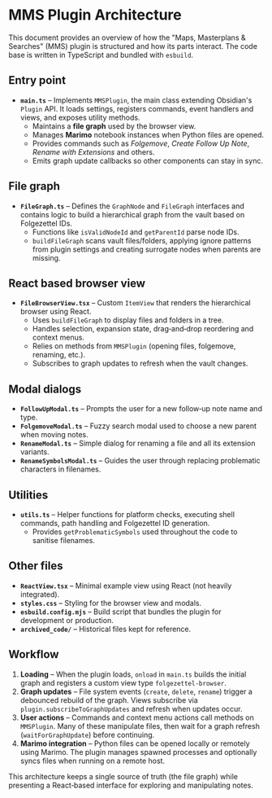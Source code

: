 # MMS Plugin Architecture

This document provides an overview of how the "Maps, Masterplans & Searches" (MMS) plugin is structured and how its parts interact. The code base is written in TypeScript and bundled with `esbuild`.

## Entry point

- **`main.ts`** – Implements `MMSPlugin`, the main class extending Obsidian's `Plugin` API. It loads settings, registers commands, event handlers and views, and exposes utility methods.
  - Maintains a **file graph** used by the browser view.
  - Manages **Marimo** notebook instances when Python files are opened.
  - Provides commands such as *Folgemove*, *Create Follow Up Note*, *Rename with Extensions* and others.
  - Emits graph update callbacks so other components can stay in sync.

## File graph

- **`FileGraph.ts`** – Defines the `GraphNode` and `FileGraph` interfaces and contains logic to build a hierarchical graph from the vault based on Folgezettel IDs.
  - Functions like `isValidNodeId` and `getParentId` parse node IDs.
  - `buildFileGraph` scans vault files/folders, applying ignore patterns from plugin settings and creating surrogate nodes when parents are missing.

## React based browser view

- **`FileBrowserView.tsx`** – Custom `ItemView` that renders the hierarchical browser using React.
  - Uses `buildFileGraph` to display files and folders in a tree.
  - Handles selection, expansion state, drag‑and‑drop reordering and context menus.
  - Relies on methods from `MMSPlugin` (opening files, folgemove, renaming, etc.).
  - Subscribes to graph updates to refresh when the vault changes.

## Modal dialogs

- **`FollowUpModal.ts`** – Prompts the user for a new follow‑up note name and type.
- **`FolgemoveModal.ts`** – Fuzzy search modal used to choose a new parent when moving notes.
- **`RenameModal.ts`** – Simple dialog for renaming a file and all its extension variants.
- **`RenameSymbolsModal.ts`** – Guides the user through replacing problematic characters in filenames.

## Utilities

- **`utils.ts`** – Helper functions for platform checks, executing shell commands, path handling and Folgezettel ID generation.
  - Provides `getProblematicSymbols` used throughout the code to sanitise filenames.

## Other files

- **`ReactView.tsx`** – Minimal example view using React (not heavily integrated).
- **`styles.css`** – Styling for the browser view and modals.
- **`esbuild.config.mjs`** – Build script that bundles the plugin for development or production.
- **`archived_code/`** – Historical files kept for reference.

## Workflow

1. **Loading** – When the plugin loads, `onload` in `main.ts` builds the initial graph and registers a custom view type `folgezettel-browser`.
2. **Graph updates** – File system events (`create`, `delete`, `rename`) trigger a debounced rebuild of the graph. Views subscribe via `plugin.subscribeToGraphUpdates` and refresh when updates occur.
3. **User actions** – Commands and context menu actions call methods on `MMSPlugin`. Many of these manipulate files, then wait for a graph refresh (`waitForGraphUpdate`) before continuing.
4. **Marimo integration** – Python files can be opened locally or remotely using Marimo. The plugin manages spawned processes and optionally syncs files when running on a remote host.

This architecture keeps a single source of truth (the file graph) while presenting a React‑based interface for exploring and manipulating notes.
